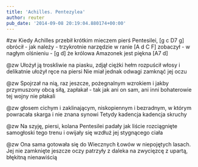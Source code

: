 ```yaml
---
title: 'Achilles. Pentezylea'
author: reuter
pub_date: '2014-09-08 20:19:04.880174+00:00'
---
```


#zw
Kiedy Achilles przebił krótkim mieczem pierś Pentesilei, [g c D7 g]
obrócił - jak należy - trzykrotnie narzędzie w ranie [A d C F]
zobaczył - w nagłym olśnieniu - [g d]
że królowa Amazonek jest piękna [A7 d]

@zw
Ułożył ją troskliwie na piasku, zdjął ciężki hełm
rozpuścił włosy i delikatnie ułożył ręce na piersi
Nie miał jednak odwagi
zamknąć jej oczu

@zw
Spojrzał na nią, raz jeszcze, pożegnalnym wzrokiem 
i jakby przymuszony obcą siłą, zapłakał - tak jak ani on sam,
 ani inni bohaterowie tej wojny 
nie płakali 

@zw
głosem cichym i zaklinającym, niskopiennym i bezradnym, 
w którym powracała skarga i nie znana synowi Tetydy 
kadencja 
kadencja skruchy 

@zw
Na szyję, piersi, kolana Pentesilei
padały jak liście rozciągnięte samogłoski tego trenu 
i owijały się wzdłuż 
jej stygnącego ciała

@zw
Ona sama gotowała się do Wiecznych Łowów w niepojętych lasach. 
Jej nie zamknięte jeszcze oczy  patrzyły z daleka na zwycięzcę 
z upartą, błękitną 
nienawiścią